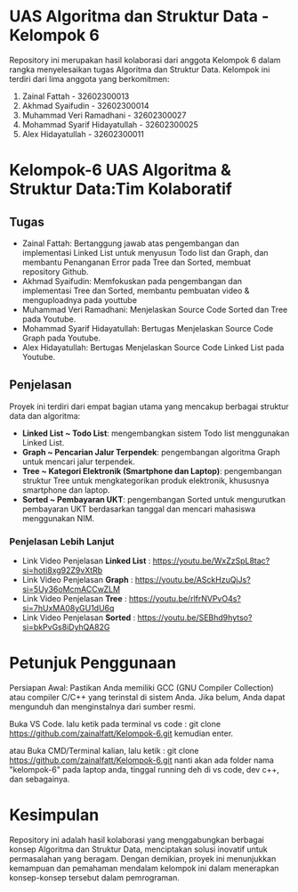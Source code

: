 # UAS Algoritma dan Struktur Data - Kelompok 6

Repository ini merupakan hasil kolaborasi dari anggota Kelompok 6 dalam rangka menyelesaikan tugas Algoritma dan Struktur Data. Kelompok ini terdiri dari lima anggota yang berkomitmen: 
1. Zainal Fattah - 32602300013
2. Akhmad Syaifudin - 32602300014
3. Muhammad Veri Ramadhani - 32602300027
4. Mohammad Syarif Hidayatullah - 32602300025
5. Alex Hidayatullah - 32602300011
  
# Kelompok-6 UAS Algoritma & Struktur Data:Tim Kolaboratif

## Tugas
- Zainal Fattah: Bertanggung jawab atas pengembangan dan implementasi Linked List untuk menyusun Todo list dan Graph, dan membantu Penanganan Error pada Tree dan Sorted, membuat repository Github.
- Akhmad Syaifudin: Memfokuskan pada pengembangan dan implementasi Tree dan Sorted, membantu pembuatan video & menguploadnya pada youttube
- Muhammad Veri Ramadhani: Menjelaskan Source Code Sorted dan Tree pada Youtube.
- Mohammad Syarif Hidayatullah: Bertugas Menjelaskan Source Code Graph pada Youtube.
- Alex Hidayatullah: Bertugas Menjelaskan Source Code Linked List pada Youtube.

## Penjelasan
Proyek ini terdiri dari empat bagian utama yang mencakup berbagai struktur data dan algoritma:

* **Linked List ~ Todo List**: mengembangkan sistem Todo list menggunakan Linked List.
* **Graph ~ Pencarian Jalur Terpendek**: pengembangan algoritma Graph untuk mencari jalur terpendek.
* **Tree ~ Kategori Elektronik (Smartphone dan Laptop)**: pengembangan struktur Tree untuk mengkategorikan produk elektronik, khususnya smartphone dan laptop.
* **Sorted ~ Pembayaran UKT**: pengembangan Sorted untuk mengurutkan pembayaran UKT berdasarkan tanggal dan mencari mahasiswa menggunakan NIM.
### Penjelasan Lebih Lanjut
- Link Video Penjelasan **Linked List** : https://youtu.be/WxZzSpL8tac?si=hoti8xg92Z9vXtRb
- Link Video Penjelasan **Graph** : https://youtu.be/ASckHzuQjJs?si=5Uy36oMcmACCwZLM
- Link Video Penjelasan **Tree** : https://youtu.be/rlfrNVPvO4s?si=7hUxMA08yGU1dU6q
- Link Video Penjelasan **Sorted** : https://youtu.be/SEBhd9hytso?si=bkPvGs8iDyhQA82G

# Petunjuk Penggunaan
Persiapan Awal:
Pastikan Anda memiliki GCC (GNU Compiler Collection) atau compiler C/C++ yang terinstal di sistem Anda. Jika belum, Anda dapat mengunduh dan menginstalnya dari sumber resmi.

Buka VS Code.
lalu ketik pada terminal vs code : git clone https://github.com/zainalfatt/Kelompok-6.git kemudian enter.

atau Buka CMD/Terminal kalian, lalu
ketik : git clone https://github.com/zainalfatt/Kelompok-6.git
nanti akan ada folder nama "kelompok-6" pada laptop anda, tinggal running deh di vs code, dev c++, dan sebagainya.

# Kesimpulan
Repository ini adalah hasil kolaborasi yang menggabungkan berbagai konsep Algoritma dan Struktur Data, menciptakan solusi inovatif untuk permasalahan yang beragam. Dengan demikian, proyek ini menunjukkan kemampuan dan pemahaman mendalam kelompok ini dalam menerapkan konsep-konsep tersebut dalam pemrograman.
